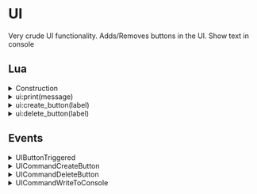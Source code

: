 ﻿# UI

Very crude UI functionality. Adds/Removes buttons in the UI. Show text in
console

## Lua


<details><summary>Construction</summary><br />

```lua
local ui = require("api/ui"):instance(config)
```

This will construct an instance of `api/ui` or return an existing instance with 
the same `id` if one exists.

`config` is the initial configuration of the instance if one needs to be created. It is a table with one or more keys as defined below.

| Parameter   | Type          | Default    | Description                    |
| :---------- | :-----------: | :--------: | :----------------------------- |
| id          | string        |            | Mandatory: Id of this instance |
</details>

<details><summary>ui:print(message)</summary><br />
Writes a string to the log shown in the UI.

| Parameter | Type   | Description     |
|:----------|:------:|:----------------|
| message   | string | string to write |

```lua
ui:print("Hello world")
```

This function publishes `UICommandWriteToConsole` event, that is handled by
MainWindow.

This function is aliased as ``print`` (deprecated)
</details>

<details><summary>ui:create_button(label)</summary><br />
Creates a button if it doesn't exist. If it does exist, it is ignored.

| Parameter | Type   | Description |
|:----------|:------:|:------------|
| label     | string |             |

```lua
ui:create_button("Hello UI")
```

This function publishes `UICommandCreateButton` event, that is handled by
MainWindow. `UIButtonTriggered` events will be sent, if the button is pressed.

This function is aliased as ``create_button`` (deprecated)
</details>

<details><summary>ui:delete_button(label)</summary><br />
Deletes a button if it exists.

| Parameter | Type   | Description |
|:----------|:------:|:------------|
| label     | string |             |

```lua
ui:delete_button("Hello UI")
```

This function publishes `UICommandDeleteButton` event, that is handled by MainWindow.

This function is aliased as ``delete_button`` (deprecated)
</details>

## Events

<details><summary>UIButtonTriggered</summary><br />
Is sent every time a button is pressed

| Name            | Type    | Description                                                       |
|:----------------|:-------:|:------------------------------------------------------------------|
| EventType       | string  | `UIButtonTriggered` (constant)                                    |
| Uptime          | integer | Time of when the message was sent via Eventbus (in milliseconds). |
| Text            | string  | Text of the button                                                |

**JSON Example:**
`{"EventType":"UIButtonTriggered","Uptime":1742,"Text":"Hello"}`
</details>

<details><summary>UICommandCreateButton</summary><br />
Create a new button, unless it exists

| Name            | Type    | Description                                                       |
|:----------------|:-------:|:------------------------------------------------------------------|
| EventType       | string  | `UICommandCreateButton` (constant)                                |
| Uptime          | integer | Time of when the message was sent via Eventbus (in milliseconds). |
| Text            | string  | Text of the button                                                |

**JSON Example:**
`{"EventType":"UICommandCreateButton","Uptime":1742,"Text":"Hello"}`
</details>

<details><summary>UICommandDeleteButton</summary><br />
Removes a button again, if it exists

| Name            | Type    | Description                                                       |
|:----------------|:-------:|:------------------------------------------------------------------|
| EventType       | string  | `UICommandDeleteButton` (constant)                                |
| Uptime          | integer | Time of when the message was sent via Eventbus (in milliseconds). |
| Text            | string  | Text of the button                                                |

**JSON Example:**
`{"EventType":"UICommandDeleteButton","Uptime":1742,"Text":"World"}`
</details>

<details><summary>UICommandWriteToConsole</summary><br />
Output something to the console.

| Name            | Type    | Description                                                       |
|:----------------|:-------:|:------------------------------------------------------------------|
| EventType       | string  | `UICommandWriteToConsole` (constant)                              |
| Uptime          | integer | Time of when the message was sent via Eventbus (in milliseconds). |
| Message         | string  | Message                                                           |

**JSON Example:**
`{"EventType":"UICommandWriteToConsole","Uptime":1742,"Message":"Hello World"}`
</details>
